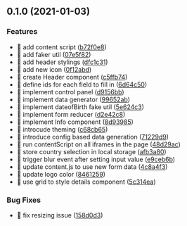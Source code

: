 ## 0.1.0 (2021-01-03)

### Features

- 🎸 add content script ([b72f0e8](https://github.com/umutcanbolat/autofillr/commit/b72f0e8bc8b28da8a512cbc4d2beb261d758004d))
- 🎸 add faker util ([07e5f82](https://github.com/umutcanbolat/autofillr/commit/07e5f82513b9693e999563af319a016521a8259f))
- 🎸 add header stylings ([dfc1c31](https://github.com/umutcanbolat/autofillr/commit/dfc1c31bf441caf2cb23b894f3e3132f50978989))
- 🎸 add new icon ([0f12abd](https://github.com/umutcanbolat/autofillr/commit/0f12abdf234d27e0779567f5a635959b64eada39))
- 🎸 create Header component ([c5ffb74](https://github.com/umutcanbolat/autofillr/commit/c5ffb74e801be0387a7b0697bf50df000067b5ec))
- 🎸 define ids for each field to fill in ([6d64c50](https://github.com/umutcanbolat/autofillr/commit/6d64c50e5ac9fa21f93886cadce432123d615739))
- 🎸 implement control panel ([d9156bb](https://github.com/umutcanbolat/autofillr/commit/d9156bb73395e51b684ba7dd712382444e9f0cde))
- 🎸 implement data generator ([99652ab](https://github.com/umutcanbolat/autofillr/commit/99652ab1a950359d7142ff57cf4acc4b0070ca24))
- 🎸 implement dateofBirth fake util ([5e624c3](https://github.com/umutcanbolat/autofillr/commit/5e624c3e5abae43a875701967e1036997bba72be))
- 🎸 implement form reducer ([d2e42c8](https://github.com/umutcanbolat/autofillr/commit/d2e42c86c34ff25000e2608eb37ef796344434e8))
- 🎸 implement Info component ([8d93985](https://github.com/umutcanbolat/autofillr/commit/8d9398562ce29784c5fb577449a4d92c6d17227d))
- 🎸 introcude theming ([c68cb65](https://github.com/umutcanbolat/autofillr/commit/c68cb657b73049a2ef755a72b1d9d301ee50189b))
- 🎸 introduce config based data generation ([71229d9](https://github.com/umutcanbolat/autofillr/commit/71229d9c5b73b325d6bfb4ad7663eada24cb3766))
- 🎸 run contentScript on all iframes in the page ([48d29ac](https://github.com/umutcanbolat/autofillr/commit/48d29ac51d140c07d4e37b6ad8fc923d4ddaa20e))
- 🎸 store country selection in local storage ([afb3a80](https://github.com/umutcanbolat/autofillr/commit/afb3a80ff926b0d53631ec696c8514321107515f))
- 🎸 trigger blur event after setting input value ([e9ceb6b](https://github.com/umutcanbolat/autofillr/commit/e9ceb6b67f79d0edd0c02fce07cd920ce3ceac89))
- 🎸 update content.js to use new form data ([4c8a4f3](https://github.com/umutcanbolat/autofillr/commit/4c8a4f37f7e406449a02a3bfcc3e8122de22ad37))
- 🎸 update logo color ([8461259](https://github.com/umutcanbolat/autofillr/commit/8461259099e6de1d32674ca81331df4c6b4a9da8))
- 🎸 use grid to style details component ([5c314ea](https://github.com/umutcanbolat/autofillr/commit/5c314ea4a75a6546a95b6cd9747096c4e4496f45))

### Bug Fixes

- 🐛 fix resizing issue ([158d0d3](https://github.com/umutcanbolat/autofillr/commit/158d0d3bfb426301a8dff57a54595c14c0001552))

